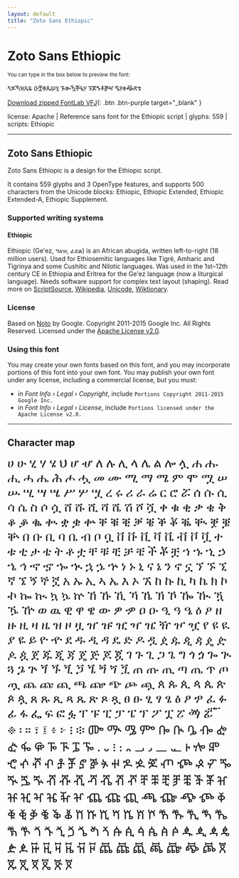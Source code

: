 ```yaml
---
layout: default
title: "Zoto Sans Ethiopic"
---
```


# Zoto Sans Ethiopic

<small>You can type in the box below to preview the font:</small>

<div contenteditable="true" class="texteditor" style="font-family: 'Zoto Sans Ethiopic';">
<p spellcheck="false">ⷞⶌኻዝጼዬ ዑቿⷀጴሠሂ ᎍቊዃቾዔሃ ፑጆⷙቶⶉⶳ ጜየቀꬥጽቱ</p>
</div>

[Download zipped FontLab VFJ](https://cdn.jsdelivr.net/gh/fontlabcom/getgo-fonts/getgo-fonts/apache/zotosans/zotosans-ethiopic.vfj){: .btn .btn-purple target="_blank" }

license: Apache \| Reference sans font for the Ethiopic script \| glyphs: 559 \| scripts: Ethiopic

---


## Zoto Sans Ethiopic

Zoto Sans Ethiopic is a design for the Ethiopic script.

It contains 559 glyphs and 3 OpenType features, and supports 500 characters from the Unicode blocks: Ethiopic, Ethiopic Extended, Ethiopic Extended-A, Ethiopic Supplement.


### Supported writing systems


#### Ethiopic

Ethiopic (Geʽez, ግዕዝ, ፊደል) is an African abugida, written left-to-right (18 million users). Used for Ethiosemitic languages like Tigré, Amharic and Tigrinya and some Cushitic and Nilotic languages. Was used in the 1st–12th century CE in Ethiopia and Eritrea for the Geʽez language (now a liturgical language). Needs software support for complex text layout (shaping). Read more on [ScriptSource](https://scriptsource.org/scr/Ethi), [Wikipedia](https://en.wikipedia.org/wiki/ISO_15924:Ethi), [Unicode](https://www.unicode.org/versions/Unicode13.0.0/ch19.pdf#G14116), [Wiktionary](https://en.wiktionary.org/wiki/Category:Ethiopic_script).


### License

Based on [Noto](https://github.com/notofonts) by Google. Copyright 2011-2015 Google Inc. All Rights Reserved. Licensed under the [Apache License v2.0](https://www.apache.org/licenses/LICENSE-2.0.txt).

### Using this font

You may create your own fonts based on this font, and you may incorporate portions of this font into your own font. You may publish your own font under any license, including a commercial license, but you must:

- in _Font Info › Legal › Copyright_, include `Portions Copyright 2011-2015 Google Inc.`
- in _Font Info › Legal › License_, include `Portions licensed under the Apache License v2.0.`


---

## Character map

<div style="font-family: 'Zoto Sans Ethiopic'; font-size: 2em;">
ሀ ሁ ሂ ሃ ሄ ህ ሆ ሇ ለ ሉ ሊ ላ ሌ ል ሎ ሏ ሐ ሑ ሒ ሓ ሔ ሕ ሖ ሗ መ ሙ ሚ ማ ሜ ም ሞ ሟ ሠ ሡ ሢ ሣ ሤ ሥ ሦ ሧ ረ ሩ ሪ ራ ሬ ር ሮ ሯ ሰ ሱ ሲ ሳ ሴ ስ ሶ ሷ ሸ ሹ ሺ ሻ ሼ ሽ ሾ ሿ ቀ ቁ ቂ ቃ ቄ ቅ ቆ ቇ ቈ ቊ ቋ ቌ ቍ ቐ ቑ ቒ ቓ ቔ ቕ ቖ ቘ ቚ ቛ ቜ ቝ በ ቡ ቢ ባ ቤ ብ ቦ ቧ ቨ ቩ ቪ ቫ ቬ ቭ ቮ ቯ ተ ቱ ቲ ታ ቴ ት ቶ ቷ ቸ ቹ ቺ ቻ ቼ ች ቾ ቿ ኀ ኁ ኂ ኃ ኄ ኅ ኆ ኇ ኈ ኊ ኋ ኌ ኍ ነ ኑ ኒ ና ኔ ን ኖ ኗ ኘ ኙ ኚ ኛ ኜ ኝ ኞ ኟ አ ኡ ኢ ኣ ኤ እ ኦ ኧ ከ ኩ ኪ ካ ኬ ክ ኮ ኯ ኰ ኲ ኳ ኴ ኵ ኸ ኹ ኺ ኻ ኼ ኽ ኾ ዀ ዂ ዃ ዄ ዅ ወ ዉ ዊ ዋ ዌ ው ዎ ዏ ዐ ዑ ዒ ዓ ዔ ዕ ዖ ዘ ዙ ዚ ዛ ዜ ዝ ዞ ዟ ዠ ዡ ዢ ዣ ዤ ዥ ዦ ዧ የ ዩ ዪ ያ ዬ ይ ዮ ዯ ደ ዱ ዲ ዳ ዴ ድ ዶ ዷ ዸ ዹ ዺ ዻ ዼ ዽ ዾ ዿ ጀ ጁ ጂ ጃ ጄ ጅ ጆ ጇ ገ ጉ ጊ ጋ ጌ ግ ጎ ጏ ጐ ጒ ጓ ጔ ጕ ጘ ጙ ጚ ጛ ጜ ጝ ጞ ጟ ጠ ጡ ጢ ጣ ጤ ጥ ጦ ጧ ጨ ጩ ጪ ጫ ጬ ጭ ጮ ጯ ጰ ጱ ጲ ጳ ጴ ጵ ጶ ጷ ጸ ጹ ጺ ጻ ጼ ጽ ጾ ጿ ፀ ፁ ፂ ፃ ፄ ፅ ፆ ፇ ፈ ፉ ፊ ፋ ፌ ፍ ፎ ፏ ፐ ፑ ፒ ፓ ፔ ፕ ፖ ፗ ፘ ፙ ፚ ፝ ፞ ፟ ፠ ፡ ። ፣ ፤ ፥ ፦ ፧ ፨ ᎀ ᎁ ᎂ ᎃ ᎄ ᎅ ᎆ ᎇ ᎈ ᎉ ᎊ ᎋ ᎌ ᎍ ᎎ ᎏ ᎐ ᎑ ᎒ ᎓ ᎔ ᎕ ᎖ ᎗ ᎘ ᎙ ⶀ ⶁ ⶂ ⶃ ⶄ ⶅ ⶆ ⶇ ⶈ ⶉ ⶊ ⶋ ⶌ ⶍ ⶎ ⶏ ⶐ ⶑ ⶒ ⶓ ⶔ ⶕ ⶖ ⶠ ⶡ ⶢ ⶣ ⶤ ⶥ ⶦ ⶨ ⶩ ⶪ ⶫ ⶬ ⶭ ⶮ ⶰ ⶱ ⶲ ⶳ ⶴ ⶵ ⶶ ⶸ ⶹ ⶺ ⶻ ⶼ ⶽ ⶾ ⷀ ⷁ ⷂ ⷃ ⷄ ⷅ ⷆ ⷈ ⷉ ⷊ ⷋ ⷌ ⷍ ⷎ ⷐ ⷑ ⷒ ⷓ ⷔ ⷕ ⷖ ⷘ ⷙ ⷚ ⷛ ⷜ ⷝ ⷞ ꬁ ꬂ ꬃ ꬄ ꬅ ꬆ ꬉ ꬊ ꬋ ꬌ ꬍ ꬎ ꬑ ꬒ ꬓ ꬔ ꬕ ꬖ ꬠ ꬡ ꬢ ꬣ ꬤ ꬥ ꬦ ꬨ ꬩ ꬪ ꬫ ꬬ ꬭ ꬮ
</div>

